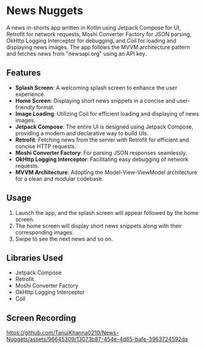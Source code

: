 # News Nuggets

A news in-shorts app written in Kotlin using Jetpack Compose for UI, Retrofit for network requests, Moshi Converter Factory for JSON parsing, OkHttp Logging Interceptor for debugging, and Coil for loading and displaying news images. The app follows the MVVM architecture pattern and fetches news from "newsapi.org" using an API key.

## Features

- **Splash Screen**: A welcoming splash screen to enhance the user experience.
- **Home Screen**: Displaying short news snippets in a concise and user-friendly format.
- **Image Loading**: Utilizing Coil for efficient loading and displaying of news images.
- **Jetpack Compose**: The entire UI is designed using Jetpack Compose, providing a modern and declarative way to build UIs.
- **Retrofit**: Fetching news from the server with Retrofit for efficient and concise HTTP requests.
- **Moshi Converter Factory**: For parsing JSON responses seamlessly.
- **OkHttp Logging Interceptor**: Facilitating easy debugging of network requests.
- **MVVM Architecture**: Adopting the Model-View-ViewModel architecture for a clean and modular codebase.

## Usage

1. Launch the app, and the splash screen will appear followed by the home screen.
2. The home screen will display short news snippets along with their corresponding images.
3. Swipe to see the next news and so on.

## Libraries Used

- Jetpack Compose
- Retrofit
- Moshi Converter Factory
- OkHttp Logging Interceptor
- Coil

## Screen Recording

https://github.com/TanujKhanna0210/News-Nuggets/assets/96645309/13073b87-454e-4d65-bafe-3963724592da

